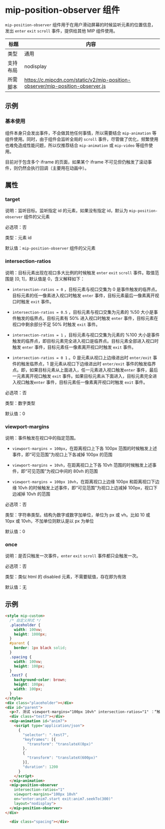 # mip-position-observer 组件

`mip-position-observer` 组件用于在用户滑动屏幕的时候监听元素的位置信息，发出 `enter` `exit` `scroll` 事件，提供给其他 MIP 组件使用。

标题|内容
----|----
类型|通用
支持布局|nodisplay
所需脚本| https://c.mipcdn.com/static/v2/mip-position-observer/mip-position-observer.js

## 示例

### 基本使用

组件本身只会发出事件，不会做其他任何事情，所以需要结合 `mip-animation` 等组件使用。同时，由于组件会监听全局的 `scroll` 事件，尽管做了优化，频繁使用也难免造成性能问题，所以仅推荐结合 `mip-animation` 或 `mip-video` 等组件使用。

目前对于包含多个 iframe 的页面，如果某个 iframe 不可见但仍触发了滚动事件，则仍然会执行回调（主要用在动画中）。

## 属性

### target

说明：监听目标。监听指定 id 的元素，如果没有指定 id，默认为 `mip-position-observer` 组件的父元素

必选项：否

类型：元素 id

默认值：`mip-position-observer` 组件的父元素

### intersection-ratios

说明：目标元素出现在视口多大比例的时候触发 `enter` `exit` `scroll` 事件。取值范围是 [0, 1]，默认值是 0，含义解释如下：

* `intersection-ratios = 0` ，目标元素与视口交集为 0 是事件触发的临界点。目标元素的任一像素进入视口时触发 `enter` 事件，目标元素最后一像素离开视口时触发 `exit` 事件。

* `intersection-ratios = 0.5` ，目标元素与视口交集为元素的 %50 大小是事件触发的临界点。目标元素有 50% 进入视口时触发 `enter` 事件，目标元素在视口中剩余部分不足 50% 时触发 `exit` 事件。

* `intersection-ratios = 1` ，目标元素与视口交集为元素的 %100 大小是事件触发的临界点，即目标元素完全进入视口是临界点。目标元素全部进入视口时触发 `enter` 事件，目标元素任一像素离开视口时触发 `exit` 事件。

* `intersection-ratios = 0 1` 。0 是元素从视口上边缘进出时 `enter/exit` 事件的触发临界点，1 是元素从视口下边缘进出时 `enter/exit` 事件的触发临界点。即，如果目标元素从上面进入，任一元素进入视口触发`enter` 事件，最后一元素离开视口触发 `exit` 事件。如果目标元素从下面进入，目标元素完全进入视口触发`enter` 事件，目标元素任一像素离开视口时触发 `exit` 事件。

必选项：否

类型：数字类型

默认值：0

### viewport-margins

说明：事件触发在视口中的指定范围。

* `viewport-margins = 100px`，在距离视口上下各 100px 范围的时候触发上述事件，即“可见范围”为视口上下各减掉 100px 的范围

* `viewport-margins = 10vh`，在距离视口上下各 10vh 范围的时候触发上述事件，即“可见范围”为视口中间的 80vh 的范围

* `viewport-margins = 100px 10vh`，在距离视口上边缘 100px 和距离视口下边缘 10vh 的时候触发上述事件，即“可见范围”为视口上边减掉 100px，视口下边减掉 10vh 的范围

必选项：否

类型：字符串类型。结构为数字或数字加单位，单位为 px 或 vh。比如 10 或 10px 或 10vh，不加单位则默认是以 px 为单位

默认值：0

### once

说明：是否只触发一次事件，`enter` `exit` `scroll` 事件都只会触发一次。

必选项：否

类型：类似 html 的 disabled 元素，不需要赋值，存在即为有效

默认值：无

## 示例

```html
<style mip-custom>
  /* 自定义样式 */
  .placeholder {
    width: 100vw;
    height: 1000px;
  }
  #parent {
    border: 1px black solid;
  }
  .spacing {
    width: 100vw;
    height: 100px;
  }
  .test7 {
    background-color: brown;
    height: 100px;
    width: 100px;
  }
</style>
<div class="placeholder"></div>
<div id="parent">
  <p>7. 测试 viewport-margins="100px 10vh" intersection-ratios="1" ：“触发视口”为真实视口上边缘“裁剪掉” 100px，下边缘“裁剪掉” 1/10视口。动画：黑框为目标元素，元素完全进入“触发视口”触发 enter 事件，开始动画；元素任一像素离开“触发视口”时触发 exit 事件，动画向右定格一段距离（距离大小取决于屏幕大小）</p>
  <div class="test7"></div>
  <mip-animation id="anim7">
    <script type="application/json">
      {
        "selector": ".test7",
        "keyframes": [{
          "transform": "translateX(0px)"
        },
        {
          "transform": "translateX(600px)"
        }],
        "duration": 1200
      }
    </script>
  </mip-animation>
  <mip-position-observer
    intersection-ratios="1"
    viewport-margins="100px 10vh"
    on="enter:anim7.start exit:anim7.seekTo(300)"
    layout="nodisplay">
  </mip-position-observer>
</div>

  <div class="spacing"></div>
```
